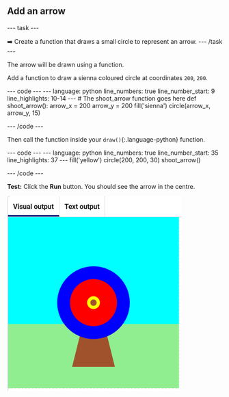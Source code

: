 <h2 class="c-project-heading--task">Add an arrow</h2>

--- task ---

➡️ Create a function that draws a small circle to represent an arrow. 
--- /task ---

The arrow will be drawn using a function.

Add a function to draw a sienna coloured circle at coordinates `200`, `200`.

<div class="c-project-code">
--- code ---
---
language: python
line_numbers: true
line_number_start: 9
line_highlights: 10-14
---
# The shoot_arrow function goes here
def shoot_arrow():
    arrow_x = 200
    arrow_y = 200
    fill('sienna')
    circle(arrow_x, arrow_y, 15)

--- /code ---
</div>

Then call the function inside your `draw()`{:.language-python} function.

<div class="c-project-code">
--- code ---
---
language: python
line_numbers: true
line_number_start: 35
line_highlights: 37
---
    fill('yellow')
    circle(200, 200, 30)
    shoot_arrow()

--- /code ---
</div>


**Test:** Click the **Run** button. You should see the arrow in the centre.

![a brown arrow circle in the centre of the target](images/arrow-centre.png)